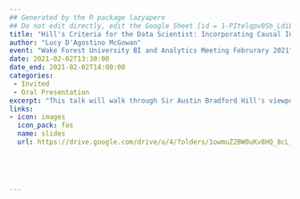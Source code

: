 ```yaml
---
## Generated by the R package lazyapero
## Do not edit directly, edit the Google Sheet [id = 1-PItelqpv0Sb_LdiEDqb8O3D_Roii5nVTL07IRVbRtA]
title: "Hill's Criteria for the Data Scientist: Incorporating Causal Inference Techniques"
author: "Lucy D'Agostino McGowan"
event: "Wake Forest University BI and Analytics Meeting Februrary 2021"
date: 2021-02-02T13:30:00
date_end: 2021-02-02T14:00:00
categories:
 - Invited
 - Oral Presentation
excerpt: "This talk will walk through Sir Austin Bradford Hill's viewpoints for causality, using XKCD comics along the way."
links:
- icon: images
  icon_pack: fas
  name: slides
  url: https://drive.google.com/drive/u/4/folders/1owmuZ2BW0uKv8HQ_8cL_fNs2cL6XK5px





---
```

